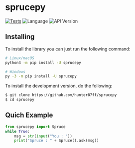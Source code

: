 # sprucepy
[![Tests](https://github.com/Hunter87ff/sprucepy/actions/workflows/python-application.yml/badge.svg)](https://github.com/Hunter87ff/sprucepy/actions/workflows/python-application.yml)
![Language](https://img.shields.io/badge/lang-Python%203.5|3.8|3.10-blue)
![API Version](https://img.shields.io/badge/Version-1.0.0-violet)

## Installing
To install the library you can just run the following command:
```sh
# Linux/macOS
python3 -m pip install -U sprucepy

# Windows
py -3 -m pip install -U sprucepy
```
To install the development version, do the following:
```sh
$ git clone https://github.com/hunter87ff/sprucepy
$ cd sprucepy
```
## Quich Example
```py
from sprucepy import Spruce
while True:
	msg = str(input("You : "))
	print("Spruce : " + Spruce().ask(msg))
```
